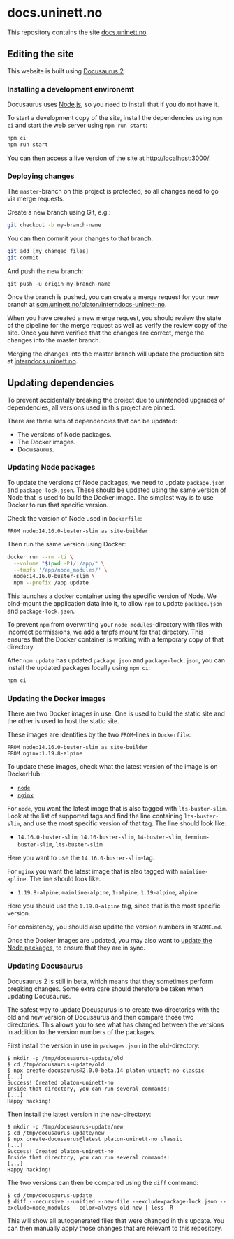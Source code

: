 # docs.uninett.no

This repository contains the site [docs.uninett.no](https://docs.uninett.no/).


## Editing the site

This website is built using [Docusaurus 2](https://docusaurus.io/).


### Installing a development environemt

Docusaurus uses [Node.js](https://nodejs.org/), so you need to install that if you do not have it.

To start a development copy of the site, install the dependencies using `npm ci` and start the web server using `npm run start`:

```sh
npm ci
npm run start
```

You can then access a live version of the site at [http://localhost:3000/](http://localhost:3000/).


### Deploying changes

The `master`-branch on this project is protected, so all changes need to go via merge requests.

Create a new branch using Git, e.g.:

```sh
git checkout -b my-branch-name
```

You can then commit your changes to that branch:

```sh
git add [my changed files]
git commit
```

And push the new branch:

```
git push -u origin my-branch-name
```

Once the branch is pushed, you can create a merge request for your new branch at [scm.uninett.no/platon/interndocs-uninett-no](https://scm.uninett.no/platon/interndocs-uninett-no/-/merge_requests).

When you have created a new merge request, you should review the state of the pipeline for the merge request as well as verify the review copy of the site.
Once you have verified that the changes are correct, merge the changes into the master branch.

Merging the changes into the master branch will update the production site at [interndocs.uninett.no](https://interndocs.uninett.no/).


## Updating dependencies

To prevent accidentally breaking the project due to unintended upgrades of dependencies, all versions used in this project are pinned.

There are three sets of dependencies that can be updated:

* The versions of Node packages.
* The Docker images.
* Docusaurus.


### Updating Node packages

To update the versions of Node packages, we need to update `package.json` and `package-lock.json`.
These should be updated using the same version of Node that is used to build the Docker image.
The simplest way is to use Docker to run that specific version.

Check the version of Node used in `Dockerfile`:

```
FROM node:14.16.0-buster-slim as site-builder
```

Then run the same version using Docker:

```sh
docker run --rm -ti \
  --volume "$(pwd -P)/:/app/" \
  --tmpfs '/app/node_modules/' \
  node:14.16.0-buster-slim \
  npm --prefix /app update
```

This launches a docker container using the specific version of Node.
We bind-mount the application data into it, to allow `npm` to update `package.json` and `package-lock.json`.

To prevent `npm` from overwriting your `node_modules`-directory with files with incorrect permissions, we add a tmpfs mount for that directory.
This ensures that the Docker container is working with a temporary copy of that directory.

After `npm update` has updated `package.json` and `package-lock.json`, you can install the updated packages locally using `npm ci`:

```sh
npm ci
```


### Updating the Docker images

There are two Docker images in use. One is used to build the static site and the other is used to host the static site.

These images are identifies by the two `FROM`-lines in `Dockerfile`:

```
FROM node:14.16.0-buster-slim as site-builder
FROM nginx:1.19.8-alpine
```

To update these images, check what the latest version of the image is on DockerHub:

* [`node`](https://hub.docker.com/_/node)
* [`nginx`](https://hub.docker.com/_/nginx)

For `node`, you want the latest image that is also tagged with `lts-buster-slim`.
Look at the list of supported tags and find the line containing `lts-buster-slim`, and use the most specific version of that tag.
The line should look like:

* `14.16.0-buster-slim`, `14.16-buster-slim`, `14-buster-slim`, `fermium-buster-slim`, `lts-buster-slim`

Here you want to use the `14.16.0-buster-slim`-tag.

For `nginx` you want the latest image that is also tagged with `mainline-apline`.
The line should look like.

* `1.19.8-alpine`, `mainline-alpine`, `1-alpine`, `1.19-alpine`, `alpine`

Here you should use the `1.19.8-alpine` tag, since that is the most specific version.

For consistency, you should also update the version numbers in `README.md`.

Once the Docker images are updated, you may also want to [update the Node packages](#updating-node-packages), to ensure that they are in sync.


### Updating Docusaurus

Docusaurus 2 is still in beta, which means that they sometimes perform breaking changes.
Some extra care should therefore be taken when updating Docusaurus.

The safest way to update Docusaurus is to create two directories with the old and new version of Docusaurus and then compare those two directories.
This allows you to see what has changed between the versions in addition to the version numbers of the packages.

First install the version in use in `packages.json` in the `old`-directory:

```console
$ mkdir -p /tmp/docusaurus-update/old
$ cd /tmp/docusaurus-update/old
$ npx create-docusaurus@2.0.0-beta.14 platon-uninett-no classic
[...]
Success! Created platon-uninett-no
Inside that directory, you can run several commands:
[...]
Happy hacking!
```

Then install the latest version in the `new`-directory:

```console
$ mkdir -p /tmp/docusaurus-update/new
$ cd /tmp/docusaurus-update/new
$ npx create-docusaurus@latest platon-uninett-no classic
[...]
Success! Created platon-uninett-no
Inside that directory, you can run several commands:
[...]
Happy hacking!
```

The two versions can then be compared using the `diff` command:

```console
$ cd /tmp/docusaurus-update
$ diff --recursive --unified --new-file --exclude=package-lock.json --exclude=node_modules --color=always old new | less -R
```

This will show all autogenerated files that were changed in this update.
You can then manually apply those changes that are relevant to this repository.
